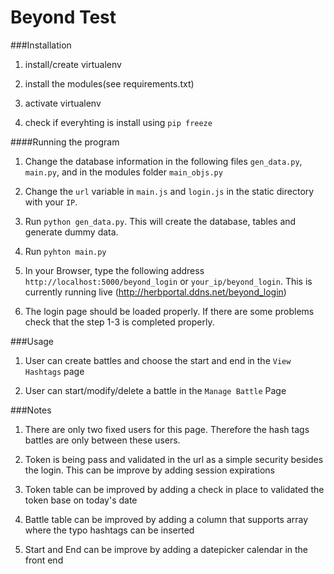# Beyond Test

###Installation
1. install/create virtualenv

2. install the modules(see requirements.txt)

3. activate virtualenv

4. check if everyhting is install using `pip freeze`

####Running the program

1. Change the database information in the following files `gen_data.py`, `main.py`, and in the modules folder `main_objs.py`

2. Change the `url` variable in `main.js` and `login.js` in the static directory with your `IP`.

3. Run `python gen_data.py`. This will create the database, tables and generate dummy data.

4. Run `pyhton main.py`

5. In your Browser, type the following address `http://localhost:5000/beyond_login` or `your_ip/beyond_login`. This is currently running live (http://herbportal.ddns.net/beyond_login)

6. The login page should be loaded properly. If there are some problems check that the step 1-3 is completed properly.

###Usage

1. User can create battles and choose the start and end in the `View Hashtags` page

2. User can start/modify/delete a battle in the `Manage Battle` Page


###Notes

1. There are only two fixed users for this page. Therefore the hash tags battles are only between these users.

2. Token is being pass and validated in the url as a simple security besides the login. This can be improve by adding session expirations

3. Token table can be improved by adding a check in place to validated the token base on today's date

4. Battle table can be improved by adding a column that supports array where the typo hashtags can be inserted

5. Start and End can be improve by adding a datepicker calendar in the front end